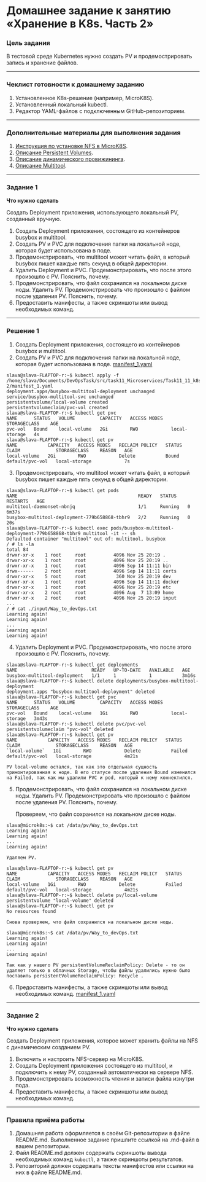 # Домашнее задание к занятию «Хранение в K8s. Часть 2»

### Цель задания

В тестовой среде Kubernetes нужно создать PV и продемострировать запись и хранение файлов.

------

### Чеклист готовности к домашнему заданию

1. Установленное K8s-решение (например, MicroK8S).
2. Установленный локальный kubectl.
3. Редактор YAML-файлов с подключенным GitHub-репозиторием.

------

### Дополнительные материалы для выполнения задания

1. [Инструкция по установке NFS в MicroK8S](https://microk8s.io/docs/nfs). 
2. [Описание Persistent Volumes](https://kubernetes.io/docs/concepts/storage/persistent-volumes/). 
3. [Описание динамического провижининга](https://kubernetes.io/docs/concepts/storage/dynamic-provisioning/). 
4. [Описание Multitool](https://github.com/wbitt/Network-MultiTool).

------

### Задание 1

**Что нужно сделать**

Создать Deployment приложения, использующего локальный PV, созданный вручную.

1. Создать Deployment приложения, состоящего из контейнеров busybox и multitool.
2. Создать PV и PVC для подключения папки на локальной ноде, которая будет использована в поде.
3. Продемонстрировать, что multitool может читать файл, в который busybox пишет каждые пять секунд в общей директории. 
4. Удалить Deployment и PVC. Продемонстрировать, что после этого произошло с PV. Пояснить, почему.
5. Продемонстрировать, что файл сохранился на локальном диске ноды. Удалить PV.  Продемонстрировать что произошло с файлом после удаления PV. Пояснить, почему.
6. Предоставить манифесты, а также скриншоты или вывод необходимых команд.

------

### Решение 1


1. Создать Deployment приложения, состоящего из контейнеров busybox и multitool.
2. Создать PV и PVC для подключения папки на локальной ноде, которая будет использована в поде.
[manifest_1.yaml](manifest_1.yaml)

```commandline
slava@slava-FLAPTOP-r:~$ kubectl apply -f /home/slava/Documents/DevOpsTask/src/task11_Microservices/Task11_11_k8s_2-2/manifest_1.yaml
deployment.apps/busybox-multitool-deployment unchanged
service/busybox-multitool-svc unchanged
persistentvolume/local-volume created
persistentvolumeclaim/pvc-vol created
slava@slava-FLAPTOP-r:~$ kubectl get pvc
NAME      STATUS   VOLUME         CAPACITY   ACCESS MODES   STORAGECLASS    AGE
pvc-vol   Bound    local-volume   2Gi        RWO            local-storage   4s
slava@slava-FLAPTOP-r:~$ kubectl get pv
NAME           CAPACITY   ACCESS MODES   RECLAIM POLICY   STATUS   CLAIM             STORAGECLASS    REASON   AGE
local-volume   2Gi        RWO            Delete           Bound    default/pvc-vol   local-storage            7s
```

3. Продемонстрировать, что multitool может читать файл, в который busybox пишет каждые пять секунд в общей директории. 

```commandline
slava@slava-FLAPTOP-r:~$ kubectl get pods
NAME                                            READY   STATUS    RESTARTS   AGE
multitool-daemonset-nbnjq                       1/1     Running   0          6m37s
busybox-multitool-deployment-779b658868-tbhr9   2/2     Running   0          20s
slava@slava-FLAPTOP-r:~$ kubectl exec pods/busybox-multitool-deployment-779b658868-tbhr9 multitool -it -- sh
Defaulted container "multitool" out of: multitool, busybox
/ # ls -la
total 84
drwxr-xr-x    1 root     root          4096 Nov 25 20:19 .
drwxr-xr-x    1 root     root          4096 Nov 25 20:19 ..
drwxr-xr-x    1 root     root          4096 Sep 14 11:11 bin
drwx------    2 root     root          4096 Sep 14 11:11 certs
drwxr-xr-x    5 root     root           360 Nov 25 20:19 dev
drwxr-xr-x    1 root     root          4096 Sep 14 11:11 docker
drwxr-xr-x    1 root     root          4096 Nov 25 20:19 etc
drwxr-xr-x    2 root     root          4096 Aug  7 13:09 home
drwxr-xr-x    2 root     root          4096 Nov 25 20:19 input
...
/ # cat ./input/Way_to_devOps.txt 
Learning again!
Learning again!
...
Learning again!
Learning again!

```

4. Удалить Deployment и PVC. Продемонстрировать, что после этого произошло с PV. Пояснить, почему.
```commandline
slava@slava-FLAPTOP-r:~$ kubectl get deployments
NAME                           READY   UP-TO-DATE   AVAILABLE   AGE
busybox-multitool-deployment   1/1     1            1           3m16s
slava@slava-FLAPTOP-r:~$ kubectl delete deployments/busybox-multitool-deployment 
deployment.apps "busybox-multitool-deployment" deleted
slava@slava-FLAPTOP-r:~$ kubectl get pvc
NAME      STATUS   VOLUME         CAPACITY   ACCESS MODES   STORAGECLASS    AGE
pvc-vol   Bound    local-volume   1Gi        RWO            local-storage   3m43s
slava@slava-FLAPTOP-r:~$ kubectl delete pvc/pvc-vol
persistentvolumeclaim "pvc-vol" deleted
slava@slava-FLAPTOP-r:~$ kubectl get pv
NAME           CAPACITY   ACCESS MODES   RECLAIM POLICY   STATUS   CLAIM             STORAGECLASS    REASON   AGE
`local-volume`   1Gi        RWO            Delete           Failed   default/pvc-vol   local-storage            4m21s

```

    PV local-volume остался, так как это отдельная сущность примонтированная к ноде. В его статусе после удаления Bound изменился на Failed, так как мы удалили PVC и pod, который к нему коннектился.

5. Продемонстрировать, что файл сохранился на локальном диске ноды. Удалить PV.  Продемонстрировать что произошло с файлом после удаления PV. Пояснить, почему.

    Проверяем, что файл сохранился на локальном диске ноды.
```commandline
slava@microk8s:~$ cat /data/pv/Way_to_devOps.txt 
Learning again!
Learning again!
...
Learning again!

```

    Удаляем PV.
```commandline
slava@slava-FLAPTOP-r:~$ kubectl get pv
NAME           CAPACITY   ACCESS MODES   RECLAIM POLICY   STATUS   CLAIM             STORAGECLASS    REASON   AGE
local-volume   1Gi        RWO            Delete           Failed   default/pvc-vol   local-storage            4m21s
slava@slava-FLAPTOP-r:~$ kubectl delete pv/local-volume
persistentvolume "local-volume" deleted
slava@slava-FLAPTOP-r:~$ kubectl get pv
No resources found
```

    Снова проверяем, что файл сохранился на локальном диске ноды.
```commandline
slava@microk8s:~$ cat /data/pv/Way_to_devOps.txt 
Learning again!
Learning again!
...
Learning again!

```
    Так как у нашего PV persistentVolumeReclaimPolicy: Delete - то он удаляет только в облачных Storage, чтобы файлы удалились нужно было поставить persistentVolumeReclaimPolicy: Recycle .

6. Предоставить манифесты, а также скриншоты или вывод необходимых команд.
[manifest_1.yaml](manifest_1.yaml)

------

### Задание 2

**Что нужно сделать**

Создать Deployment приложения, которое может хранить файлы на NFS с динамическим созданием PV.

1. Включить и настроить NFS-сервер на MicroK8S.
2. Создать Deployment приложения состоящего из multitool, и подключить к нему PV, созданный автоматически на сервере NFS.
3. Продемонстрировать возможность чтения и записи файла изнутри пода. 
4. Предоставить манифесты, а также скриншоты или вывод необходимых команд.

------

### Правила приёма работы

1. Домашняя работа оформляется в своём Git-репозитории в файле README.md. Выполненное задание пришлите ссылкой на .md-файл в вашем репозитории.
2. Файл README.md должен содержать скриншоты вывода необходимых команд `kubectl`, а также скриншоты результатов.
3. Репозиторий должен содержать тексты манифестов или ссылки на них в файле README.md.
